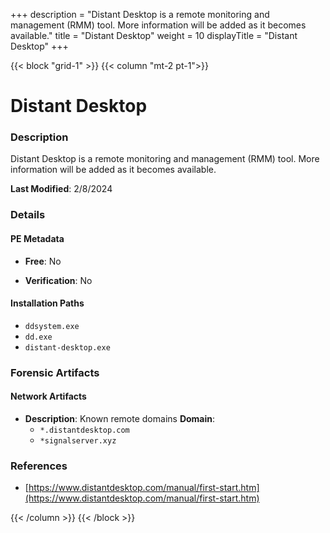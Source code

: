 +++
description = "Distant Desktop is a remote monitoring and management (RMM) tool. More information will be added as it becomes available."
title = "Distant Desktop"
weight = 10
displayTitle = "Distant Desktop"
+++


{{< block "grid-1" >}}
{{< column "mt-2 pt-1">}}

# Distant Desktop


### Description

Distant Desktop is a remote monitoring and management (RMM) tool. More information will be added as it becomes available.



**Last Modified**: 2/8/2024

### Details


#### PE Metadata


- **Free**: No

- **Verification**: No




#### Installation Paths
- `ddsystem.exe`
- `dd.exe`
- `distant-desktop.exe`

### Forensic Artifacts




#### Network Artifacts

- **Description**: Known remote domains
  **Domain**:
    - `*.distantdesktop.com`
    - `*signalserver.xyz`





### References
- [https://www.distantdesktop.com/manual/first-start.htm](https://www.distantdesktop.com/manual/first-start.htm)



{{< /column >}}
{{< /block >}}
